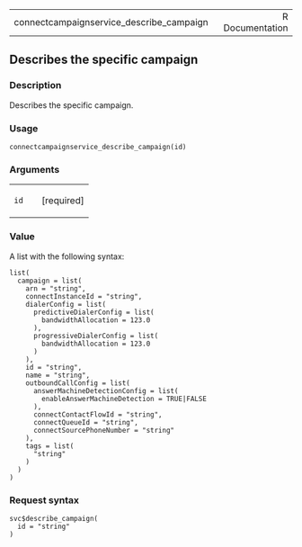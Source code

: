<table style="width: 100%;">
<tbody>
<tr class="odd">
<td>connectcampaignservice_describe_campaign</td>
<td style="text-align: right;">R Documentation</td>
</tr>
</tbody>
</table>

## Describes the specific campaign

### Description

Describes the specific campaign.

### Usage

    connectcampaignservice_describe_campaign(id)

### Arguments

<table>
<colgroup>
<col style="width: 35%" />
<col style="width: 65%" />
</colgroup>
<tbody>
<tr class="odd">
<td><code
id="connectcampaignservice_describe_campaign_:_id">id</code></td>
<td><p>[required]</p></td>
</tr>
</tbody>
</table>

### Value

A list with the following syntax:

    list(
      campaign = list(
        arn = "string",
        connectInstanceId = "string",
        dialerConfig = list(
          predictiveDialerConfig = list(
            bandwidthAllocation = 123.0
          ),
          progressiveDialerConfig = list(
            bandwidthAllocation = 123.0
          )
        ),
        id = "string",
        name = "string",
        outboundCallConfig = list(
          answerMachineDetectionConfig = list(
            enableAnswerMachineDetection = TRUE|FALSE
          ),
          connectContactFlowId = "string",
          connectQueueId = "string",
          connectSourcePhoneNumber = "string"
        ),
        tags = list(
          "string"
        )
      )
    )

### Request syntax

    svc$describe_campaign(
      id = "string"
    )

